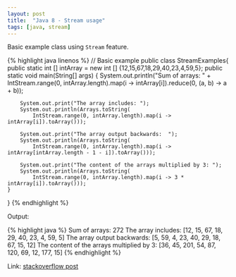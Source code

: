 ```yaml
---
layout: post
title:  "Java 8 - Stream usage"
tags: [java, stream]
---
```


Basic example class using `Stream` feature.

{% highlight java linenos %}
// Basic example
public class StreamExamples{
    public static int [] intArray = new int [] {12,15,67,18,29,40,23,4,59,5};
    public static void main(String[] args) {
        System.out.println("Sum of arrays: " +
            IntStream.range(0, intArray.length).map(i -> intArray[i]).reduce(0, (a, b) -> a + b));
        
        System.out.print("The array includes: ");
        System.out.println(Arrays.toString(
            IntStream.range(0, intArray.length).map(i -> intArray[i]).toArray()));
        
        System.out.print("The array output backwards:  ");
        System.out.println(Arrays.toString(
            IntStream.range(0, intArray.length).map(i -> intArray[intArray.length - 1 - i]).toArray()));
        
        System.out.print("The content of the arrays multiplied by 3: ");
        System.out.println(Arrays.toString(
            IntStream.range(0, intArray.length).map(i -> 3 * intArray[i]).toArray()));
    }
}
{% endhighlight %}

Output:

{% highlight java %}
Sum of arrays: 272
The array includes: [12, 15, 67, 18, 29, 40, 23, 4, 59, 5]
The array output backwards:  [5, 59, 4, 23, 40, 29, 18, 67, 15, 12]
The content of the arrays multiplied by 3: [36, 45, 201, 54, 87, 120, 69, 12, 177, 15]
{% endhighlight %}

Link: 
[stackoverflow post](http://stackoverflow.com/questions/28462556/print-out-formatting/28464576#28464576)


